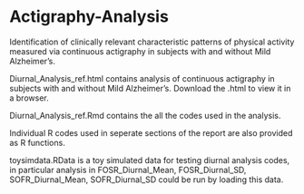 # Actigraphy-Analysis
Identification of clinically relevant characteristic patterns of physical activity measured via continuous actigraphy in subjects with and without Mild Alzheimer’s.

Diurnal_Analysis_ref.html contains analysis of continuous actigraphy in subjects with and without Mild Alzheimer’s. Download the .html to view it in a browser.

Diurnal_Analysis_ref.Rmd contains the all the codes used in the analysis.

Individual R codes used in seperate sections of the report are also provided as R functions.

toysimdata.RData is a toy simulated data for testing diurnal analysis codes,  in particular analysis in FOSR_Diurnal_Mean, FOSR_Diurnal_SD, SOFR_Diurnal_Mean, SOFR_Diurnal_SD could be run by loading this data.

